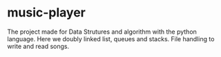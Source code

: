# music-player
The project made for Data Strutures and algorithm with the python language. Here we doubly linked list, queues and stacks. File handling to write and read songs. 
